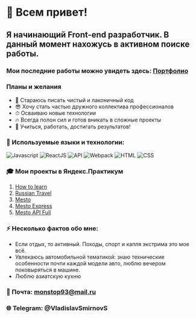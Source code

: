 # 👋 Всем привет!

## Я начинающий Front-end разработчик. В данный момент нахожусь в активном поиске работы.

### Мои последние работы можно увидеть здесь: [Портфолио](https://github.com/VladislavSmirnovS?tab=repositories)

### Планы и желания

- 🧼 Стараюсь писать чистый и лаконичный код
- 😎 Хочу стать частью дружного коллектива профессионалов
- ⏱ Осваиваю новые технологии
- 🔥 Всегда полон сил и готов вникать в сложные проекты
- 🚀 Учиться, работать, достигать результатов!

### 🔧 Используемые языки и технологии:

![Javascript](https://img.shields.io/badge/-Javascript-0d1117?style=for-the-badge&logo=Javascript)
![ReactJS](https://img.shields.io/badge/-ReactJS-0d1117?style=for-the-badge&logo=React)
![API](<https://img.shields.io/badge/-REST API-0d1117?style=for-the-badge>)
![Webpack](https://img.shields.io/badge/-Webpack-0d1117?style=for-the-badge&logo=Webpack)
![HTML](https://img.shields.io/badge/-HTML-0d1117?style=for-the-badge&logo=html5)
![CSS](https://img.shields.io/badge/-CSS-0d1117?style=for-the-badge&logo=css3)

### 🎓 Mои проекты в Яндекс.Практикум

1.  [How to learn](https://vladislavsmirnovs.github.io/how-to-learn/)
2.  [Russian Travel](https://vladislavsmirnovs.github.io/russian-travel/)
3.  [Mesto](https://vladislavsmirnovs.github.io/mesto/)
4.  [Mesto Express](https://github.com/VladislavSmirnovS/express-mesto)
5.  [Mesto API Full](https://mesto.vladislav.nomoredomains.xyz)

### ⚡ Несколько фактов обо мне:

- Если отдых, то активный. Походы, спорт и капля экстрима это мое всё.
- Увлекаюсь автомобильной тематикой: знаю технические особенности почти каждой модели авто, люблю вечером поковыряться в машине. 
- Люблю азиатскую кухню

### 📧 Почта: monstop93@mail.ru

### 🌐 Telegram: @VladislavSmirnovS
